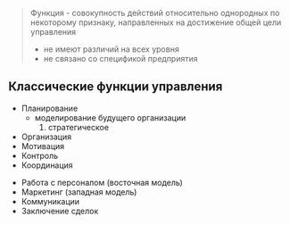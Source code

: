 > Функция - совокупность действий относительно однородных по некоторому признаку, направленных на достижение общей цели управления
> - не имеют различий на всех уровня
> - не связано со спецификой предприятия

 ## Классические функции управления
- Планирование
	- моделирование будущего организации
		1. стратегическое
- Организация
- Мотивация
- Контроль
- Координация
+ Работа с персоналом (восточная модель)
+ Маркетинг (западная модель)
+ Коммуникации
+ Заключение сделок

